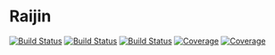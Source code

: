 # Raijin

[![Build Status](https://github.com/MartiCD/Raijin.jl/actions/workflows/CI.yml/badge.svg?branch=main)](https://github.com/MartiCD/Raijin.jl/actions/workflows/CI.yml?query=branch%3Amain)
[![Build Status](https://app.travis-ci.com/MartiCD/Raijin.jl.svg?branch=main)](https://app.travis-ci.com/MartiCD/Raijin.jl)
[![Build Status](https://ci.appveyor.com/api/projects/status/github/MartiCD/Raijin.jl?svg=true)](https://ci.appveyor.com/project/MartiCD/Raijin-jl)
[![Coverage](https://codecov.io/gh/MartiCD/Raijin.jl/branch/main/graph/badge.svg)](https://codecov.io/gh/MartiCD/Raijin.jl)
[![Coverage](https://coveralls.io/repos/github/MartiCD/Raijin.jl/badge.svg?branch=main)](https://coveralls.io/github/MartiCD/Raijin.jl?branch=main)
